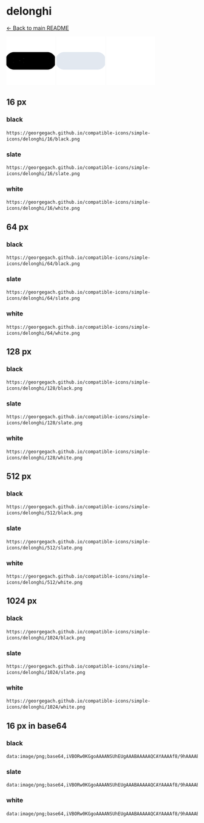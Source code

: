 # delonghi

[← Back to main README](../../README.md)


<img src="./128/black.png" width="128" alt="delonghi black icon" />
<img src="./128/slate.png" width="128" alt="delonghi slate icon" />
<img src="./128/white.png" width="128" alt="delonghi white icon" />

## 16 px

### black
```
https://georgegach.github.io/compatible-icons/simple-icons/delonghi/16/black.png
```

### slate
```
https://georgegach.github.io/compatible-icons/simple-icons/delonghi/16/slate.png
```

### white
```
https://georgegach.github.io/compatible-icons/simple-icons/delonghi/16/white.png
```

## 64 px

### black
```
https://georgegach.github.io/compatible-icons/simple-icons/delonghi/64/black.png
```

### slate
```
https://georgegach.github.io/compatible-icons/simple-icons/delonghi/64/slate.png
```

### white
```
https://georgegach.github.io/compatible-icons/simple-icons/delonghi/64/white.png
```

## 128 px

### black
```
https://georgegach.github.io/compatible-icons/simple-icons/delonghi/128/black.png
```

### slate
```
https://georgegach.github.io/compatible-icons/simple-icons/delonghi/128/slate.png
```

### white
```
https://georgegach.github.io/compatible-icons/simple-icons/delonghi/128/white.png
```

## 512 px

### black
```
https://georgegach.github.io/compatible-icons/simple-icons/delonghi/512/black.png
```

### slate
```
https://georgegach.github.io/compatible-icons/simple-icons/delonghi/512/slate.png
```

### white
```
https://georgegach.github.io/compatible-icons/simple-icons/delonghi/512/white.png
```

## 1024 px

### black
```
https://georgegach.github.io/compatible-icons/simple-icons/delonghi/1024/black.png
```

### slate
```
https://georgegach.github.io/compatible-icons/simple-icons/delonghi/1024/slate.png
```

### white
```
https://georgegach.github.io/compatible-icons/simple-icons/delonghi/1024/white.png
```

## 16 px in base64

### black
```
data:image/png;base64,iVBORw0KGgoAAAANSUhEUgAAABAAAAAQCAYAAAAf8/9hAAAABmJLR0QA/wD/AP+gvaeTAAAAlElEQVQ4je3POwrCUBCF4e/6gqgbECutxW2JK9J1iaWPNVj5SExsJiCCGrD1hynmzjlz5/DnZxLGWGOGdkPfHVssEg6YxOCCEn2ccH4xDtGNBRmOCRVydEJUohVv1ydDgUFoWtH3alMVcaqIUaEX9Y5SmHaYxrl5/FhTL01xcoFbzDLsE0ZYYf4U4xsFNlg21P/5xANuwB//ub7TJAAAAABJRU5ErkJggg==
```

### slate
```
data:image/png;base64,iVBORw0KGgoAAAANSUhEUgAAABAAAAAQCAYAAAAf8/9hAAAABmJLR0QA/wD/AP+gvaeTAAAAy0lEQVQ4je2QO04DQRBEX83OrrTADYggRtyA8yBOBOdChHwkkzhwYBJ+O9NFMAuyCZAlUr+kpa5udXXBnn+j59XqOKZ0I6Uz7G63LVU77pTrpRbL9SNwMivv4AAOEC+gt61Fx5FJvRwVaQSetFiuDUxAbkMEIgGT4COgT7gaFeBQgCHZKpKHPF82uGmiazMMhuG7+WNiww7z1QfwKfgVacLuN58Fu1VGoIA/m6IRuM/R9ReplmvEOeG8nZZ/1ZmkgnUbXb7aKfQ9f/MFEUxSWbcgJi0AAAAASUVORK5CYII=
```

### white
```
data:image/png;base64,iVBORw0KGgoAAAANSUhEUgAAABAAAAAQCAYAAAAf8/9hAAAABmJLR0QA/wD/AP+gvaeTAAAAnUlEQVQ4je3PzWoCUQyG4efMqDDqDZSu2rV4W+IV6XWJS22voZv+OU7cRBgKrUK388IhJPm+JIeBf1Mi4hFbLFDf6Ttjj1WJiBc8ZeMTHaZ4w8cP4xzjHNDgtURE4IRRijpUWfvqGVrMUlNlPrmaAiVjnXGS7zc6ufWIZ7zn1nFPdB1a8uQW39lrcCgR8YANlr1v3KLFDus79QN/cQGs1yv15zo/BgAAAABJRU5ErkJggg==
```

